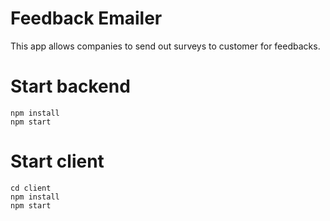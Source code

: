 # Feedback Emailer
  This app allows companies to send out surveys to customer for feedbacks.
 
# Start backend
```
npm install
npm start
```

# Start client
```
cd client
npm install
npm start
```
